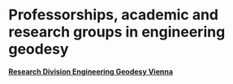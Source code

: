 # Professorships, academic and research groups in engineering geodesy

[**Research Division Engineering Geodesy Vienna**](https://ig.geo.tuwien.ac.at/)

